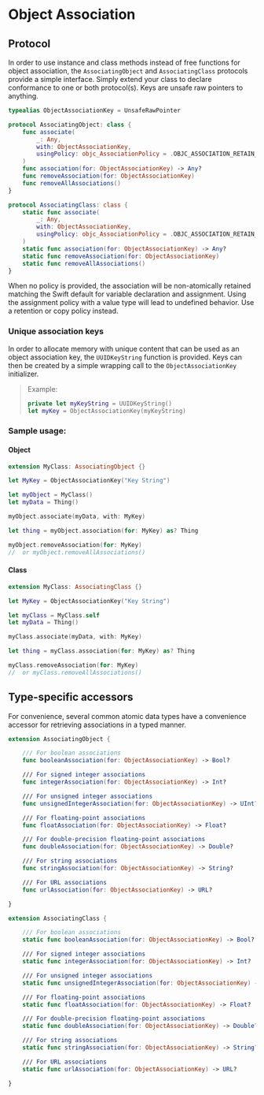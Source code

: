 Object Association
==================

## Protocol

In order to use instance and class methods instead of free functions for object association, the `AssociatingObject` and `AssociatingClass` protocols provide a simple interface.  Simply extend your class to declare conformance to one or both protocol(s).  Keys are unsafe raw pointers to anything.

```swift
typealias ObjectAssociationKey = UnsafeRawPointer

protocol AssociatingObject: class {
    func associate(
        _: Any,
        with: ObjectAssociationKey,
        usingPolicy: objc_AssociationPolicy = .OBJC_ASSOCIATION_RETAIN_NONATOMIC
    )
    func association(for: ObjectAssociationKey) -> Any?
    func removeAssociation(for: ObjectAssociationKey)
    func removeAllAssociations()
}

protocol AssociatingClass: class {
    static func associate(
        _: Any,
        with: ObjectAssociationKey,
        usingPolicy: objc_AssociationPolicy = .OBJC_ASSOCIATION_RETAIN_NONATOMIC
    )
    static func association(for: ObjectAssociationKey) -> Any?
    static func removeAssociation(for: ObjectAssociationKey)
    static func removeAllAssociations()
}
```

When no policy is provided, the association will be non-atomically retained matching the Swift default for variable declaration and assignment.  Using the assignment policy with a value type will lead to undefined behavior.  Use a retention or copy policy instead.


### Unique association keys

In order to allocate memory with unique content that can be used as an object association key, the `UUIDKeyString` function is provided.  Keys can then be created by a simple wrapping call to the `ObjectAssociationKey` initializer.

> Example:
>
> ```swift
> private let myKeyString = UUIDKeyString()
> let myKey = ObjectAssociationKey(myKeyString)
> ```



### Sample usage:

#### Object

```swift
extension MyClass: AssociatingObject {}

let MyKey = ObjectAssociationKey("Key String")

let myObject = MyClass()
let myData = Thing()

myObject.associate(myData, with: MyKey)

let thing = myObject.association(for: MyKey) as? Thing

myObject.removeAssociation(for: MyKey)
//  or myObject.removeAllAssociations()
```

#### Class

```swift
extension MyClass: AssociatingClass {}

let MyKey = ObjectAssociationKey("Key String")

let myClass = MyClass.self
let myData = Thing()

myClass.associate(myData, with: MyKey)

let thing = myClass.association(for: MyKey) as? Thing

myClass.removeAssociation(for: MyKey)
//  or myClass.removeAllAssociations()
```


## Type-specific accessors

For convenience, several common atomic data types have a convenience accessor for retrieving associations in a typed manner.

```swift
extension AssociatingObject {

	/// For boolean associations
	func booleanAssociation(for: ObjectAssociationKey) -> Bool?

	/// For signed integer associations
	func integerAssociation(for: ObjectAssociationKey) -> Int?

	/// For unsigned integer associations
	func unsignedIntegerAssociation(for: ObjectAssociationKey) -> UInt?

	/// For floating-point associations
	func floatAssociation(for: ObjectAssociationKey) -> Float?

	/// For double-precision floating-point associations
	func doubleAssociation(for: ObjectAssociationKey) -> Double?

	/// For string associations
	func stringAssociation(for: ObjectAssociationKey) -> String?

	/// For URL associations
	func urlAssociation(for: ObjectAssociationKey) -> URL?

}
```

```swift
extension AssociatingClass {

	/// For boolean associations
	static func booleanAssociation(for: ObjectAssociationKey) -> Bool?

	/// For signed integer associations
	static func integerAssociation(for: ObjectAssociationKey) -> Int?

	/// For unsigned integer associations
	static func unsignedIntegerAssociation(for: ObjectAssociationKey) -> UInt?

	/// For floating-point associations
	static func floatAssociation(for: ObjectAssociationKey) -> Float?

	/// For double-precision floating-point associations
	static func doubleAssociation(for: ObjectAssociationKey) -> Double?

	/// For string associations
	static func stringAssociation(for: ObjectAssociationKey) -> String?

	/// For URL associations
	static func urlAssociation(for: ObjectAssociationKey) -> URL?

}
```
